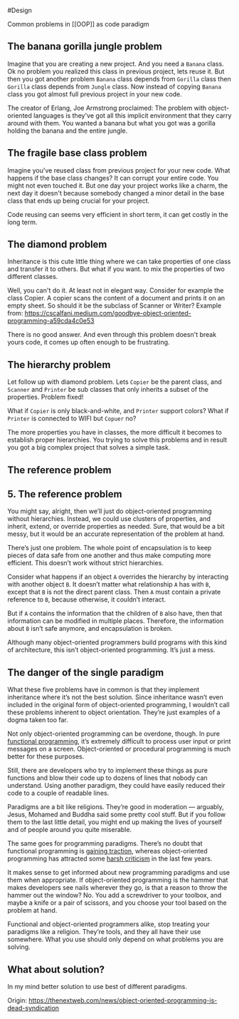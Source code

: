 #Design 

Common problems in [[OOP]] as code paradigm


## The banana gorilla jungle problem
Imagine that you are creating a new project. And you need a `Banana` class. Ok no problem you realized this class in previous project, lets reuse it. But then you got another problem `Banana` class depends from `Gorilla` class then `Gorilla` class depends from `Jungle` class. Now instead of copying `Banana` class you got almost full previous project in your new code.


The creator of Erlang, Joe Armstrong proclaimed:
The problem with object-oriented languages is they've got all this implicit environment that they carry around with them. You wanted a banana but what you got was a gorilla holding the banana and the entire jungle.


## The fragile base class problem
Imagine you've reused class from previous project for your new code. What happens if the base class changes? 
It can corrupt your entire code. You might not even touched it. But one day your project works like a charm, the next day it doesn't because somebody changed a minor detail in the base class that ends up being crucial for your project.

Code reusing can seems very efficient in short term, it can get costly in the long term.


## The diamond problem

Inheritance is this cute little thing where we can take properties of one class and transfer it to others. But what if you want. to mix the properties of two different classes.

Well, you can't do it. At least not in elegant way. Consider for example the class Copier. A copier scans the content of a document and prints it on an empty sheet. So should it be the subclass of Scanner or Writer? 
Example from: https://cscalfani.medium.com/goodbye-object-oriented-programming-a59cda4c0e53

There is no good answer. And even through this problem doesn't break yours code, it comes up often enough to be frustrating.


## The hierarchy problem
Let follow up with diamond problem. Lets `Copier` be the parent class, and `Scanner` and `Printer` be sub classes  that only inherits a subset of the properties. Problem fixed! 

What if `Copier` is only black-and-white, and `Printer` support colors? 
What if `Printer` is connected to WIFI but `Copuer` no?

The more properties you have in classes, the more difficult it becomes to establish proper hierarchies. You trying to solve this problems and in result you got a big complex project that solves a simple task. 


## The reference problem

## 5. The reference problem

You might say, alright, then we’ll just do object-oriented programming without hierarchies. Instead, we could use clusters of properties, and inherit, extend, or override properties as needed. Sure, that would be a bit messy, but it would be an accurate representation of the problem at hand.

There’s just one problem. The whole point of encapsulation is to keep pieces of data safe from one another and thus make computing more efficient. This doesn’t work without strict hierarchies.

Consider what happens if an object `A` overrides the hierarchy by interacting with another object `B`. It doesn’t matter what relationship `A` has with `B`, except that `B` is not the direct parent class. Then `A` must contain a private reference to `B`, because otherwise, it couldn’t interact.

But if `A` contains the information that the children of `B` also have, then that information can be modified in multiple places. Therefore, the information about `B` isn’t safe anymore, and encapsulation is broken.

Although many object-oriented programmers build programs with this kind of architecture, this isn’t object-oriented programming. It’s just a mess.


## **The danger of the single paradigm**

What these five problems have in common is that they implement inheritance where it’s not the best solution. Since inheritance wasn’t even included in the original form of object-oriented programming, I wouldn’t call these problems inherent to object orientation. They’re just examples of a dogma taken too far.

Not only object-oriented programming can be overdone, though. In pure [functional programming](https://towardsdatascience.com/want-to-get-started-in-functional-programming-enter-scala-ea71e5cfe5f8), it’s extremely difficult to process user input or print messages on a screen. Object-oriented or procedural programming is much better for these purposes.

Still, there are developers who try to implement these things as pure functions and blow their code up to dozens of lines that nobody can understand. Using another paradigm, they could have easily reduced their code to a couple of readable lines.

Paradigms are a bit like religions. They’re good in moderation — arguably, Jesus, Mohamed and Buddha said some pretty cool stuff. But if you follow them to the last little detail, you might end up making the lives of yourself and of people around you quite miserable.

The same goes for programming paradigms. There’s no doubt that functional programming is [gaining traction](https://towardsdatascience.com/why-developers-are-falling-in-love-with-functional-programming-13514df4048e), whereas object-oriented programming has attracted some [harsh criticism](https://medium.com/better-programming/object-oriented-programming-the-trillion-dollar-disaster-92a4b666c7c7) in the last few years.

It makes sense to get informed about new programming paradigms and use them when appropriate. If object-oriented programming is the hammer that makes developers see nails wherever they go, is that a reason to throw the hammer out the window? No. You add a screwdriver to your toolbox, and maybe a knife or a pair of scissors, and you choose your tool based on the problem at hand.

Functional and object-oriented programmers alike, stop treating your paradigms like a religion. They’re tools, and they all have their use somewhere. What you use should only depend on what problems you are solving.


## What about solution?
In my mind better solution to use best of different paradigms.


Origin: https://thenextweb.com/news/object-oriented-programming-is-dead-syndication